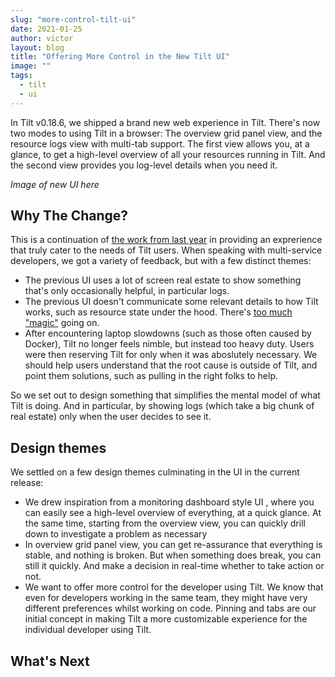 ```yaml
---
slug: "more-control-tilt-ui"
date: 2021-01-25
author: victor
layout: blog
title: "Offering More Control in the New Tilt UI"
image: ""
tags:
  - tilt
  - ui
---
```


In Tilt v0.18.6, we shipped a brand new web experience in Tilt. There's now two modes to using Tilt in a browser: The overview grid panel view, and the resource logs view with multi-tab support. The first view allows you, at a glance, to get a high-level overview of all your resources running in Tilt. And the second view provides you log-level details when you need it.

_Image of new UI here_

## Why The Change?

This is a continuation of [the work from last year](https://blog.tilt.dev/2020/06/19/the-right-display-for-now.html) in providing an exprerience that truly cater to the needs of Tilt users. When speaking with multi-service developers, we got a variety of feedback, but with a few distinct themes:

- The previous UI uses a lot of screen real estate to show something that's only occasionally helpful, in particular logs.
- The previous UI doesn't communicate some relevant details to how Tilt works, such as resource state under the hood. There's [too much "magic"](https://blog.tilt.dev/2020/11/13/demystified.html) going on.
- After encountering laptop slowdowns (such as those often caused by Docker), Tilt no longer feels nimble, but instead too heavy duty. Users were then reserving Tilt for only when it was aboslutely necessary. We should help users understand that the root cause is outside of Tilt, and point them solutions, such as pulling in the right folks to help.

So we set out to design something that simplifies the mental model of what Tilt is doing. And in particular, by showing logs (which take a big chunk of real estate) only when the user decides to see it.

## Design themes

We settled on a few design themes culminating in the UI in the current release:

- We drew inspiration from a monitoring dashboard style UI , where you can easily see a high-level overview of everything, at a quick glance. At the same time, starting from the overview view, you can quickly drill down to investigate a problem as necessary
- In overview grid panel view, you can get re-assurance that everything is stable, and nothing is broken. But when something does break, you can still it quickly. And make a decision in real-time whether to take action or not.
- We want to offer more control for the developer using Tilt. We know that even for developers working in the same team, they might have very different preferences whilst working on code. Pinning and tabs are our initial concept in making Tilt a more customizable experience for the individual developer using Tilt.


## What's Next